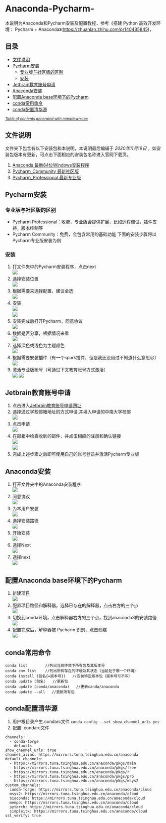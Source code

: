 # Anaconda-Pycharm-
本说明为Anaconda和Pycharm安装及配置教程，参考《搭建 Python 高效开发环境： Pycharm + Anaconda》(https://zhuanlan.zhihu.com/p/140485845)，
## 目录
- [文件说明](#文件说明)
- [Pycharm安装](#pycharm--)
  * [专业版与社区版的区别](#----------)
  * [安装](#--)
- [Jetbrain教育账号申请](#jetbrain------)
- [Anaconda安装](#anaconda--)
- [配置Anaconda base环境下的Pycharm](#--anaconda-base----pycharm)
- [conda常用命令](#conda----)
- [conda配置清华源](#conda-----)

<small><i><a href='http://ecotrust-canada.github.io/markdown-toc/'>Table of contents generated with markdown-toc</a></i></small>


## 文件说明
文件夹下包含有以下安装包和本说明，本说明最后编辑于 _2020年11月19日_ ，如安装包版本有更新，可点击下面相应的安装包名称进入官网下载页。
1. [Anaconda 最新64位Windows安装程序](https://www.anaconda.com/products/individual)
1. [Pycharm_Community 最新社区版](https://www.jetbrains.com/pycharm/download/#section=windows)
1. [Pycharm_Professional 最新专业版](https://www.jetbrains.com/pycharm/download/#section=windows)

## Pycharm安装
### 专业版与社区版的区别
- Pycharm Professional：收费，专业版会提供扩展，比如远程调试，插件支持，版本控制等
- Pycharm Community：免费，会包含常用的基础功能
下面的安装步骤将以Pycharm专业版安装为例
### 安装
1. 打文件夹中的Pycharm安装程序，点击next <br>
![](https://github.com/LumosLovegood/Anaconda-Pycharm-/blob/main/attachments/1.png)
1. 选择安装位置 <br>
![](https://github.com/LumosLovegood/Anaconda-Pycharm-/blob/main/attachments/2.png)
1. 根据需要来选择配置，建议全选<br>
![](https://github.com/LumosLovegood/Anaconda-Pycharm-/blob/main/attachments/3.png)
1. 安装<br>
![](https://github.com/LumosLovegood/Anaconda-Pycharm-/blob/main/attachments/4.png)<br>
![](https://github.com/LumosLovegood/Anaconda-Pycharm-/blob/main/attachments/5.png)
1. 安装完成后打开Pycharm，同意协议<br>
![](https://github.com/LumosLovegood/Anaconda-Pycharm-/blob/main/attachments/6.png)
1. 数据是否分享，根据情况来看<br>
![](https://github.com/LumosLovegood/Anaconda-Pycharm-/blob/main/attachments/7.png)
1. 选择深色或浅色为主题颜色<br>
![](https://github.com/LumosLovegood/Anaconda-Pycharm-/blob/main/attachments/8.png)
1. 根据需要安装插件（有一个spark插件，但是我还没用过不知道什么意思:cry:）<br>
![](https://github.com/LumosLovegood/Anaconda-Pycharm-/blob/main/attachments/9.png)
1. 激活专业版账号（可通过下文教育账号方式激活）<br>
![](https://github.com/LumosLovegood/Anaconda-Pycharm-/blob/main/attachments/10.png)
![](https://github.com/LumosLovegood/Anaconda-Pycharm-/blob/main/attachments/11.png)

## Jetbrain教育账号申请
1. 点击进入[Jetbrain教育账号申请网址](https://www.jetbrains.com/shop/eform/students?_ga=2.39145643.967103931.1605955561-1201956854.1605955561)
1. 选择通过学校邮箱地址的方式申请,并填入申请的中南大学校邮<br>
![](https://github.com/LumosLovegood/Anaconda-Pycharm-/blob/main/attachments/邮箱1.png)
1. 点击申请<br>
![](https://github.com/LumosLovegood/Anaconda-Pycharm-/blob/main/attachments/邮箱2.png)
1. 在邮箱中检查收到的邮件，并点击相应的注册和确认链接<br>
![](https://github.com/LumosLovegood/Anaconda-Pycharm-/blob/main/attachments/邮箱3.png)<br>
![](https://github.com/LumosLovegood/Anaconda-Pycharm-/blob/main/attachments/邮箱4.png)
1. 完成上述步骤之后即可使用自己的账号登录并激活Pycharm专业版


## Anaconda安装
1. 打开文件夹中的Anaconda安装程序 <br>
![](https://github.com/LumosLovegood/Anaconda-Pycharm-/blob/main/attachments/12.png)
1. 同意协议 <br>
![](https://github.com/LumosLovegood/Anaconda-Pycharm-/blob/main/attachments/13.png)
1. 为本用户安装 <br>
![](https://github.com/LumosLovegood/Anaconda-Pycharm-/blob/main/attachments/14.png)
1. 选择安装路径 <br>
![](https://github.com/LumosLovegood/Anaconda-Pycharm-/blob/main/attachments/16.png)
1. 开始安装 <br>
![](https://github.com/LumosLovegood/Anaconda-Pycharm-/blob/main/attachments/17.png)
1. 选择Next <br>
![](https://github.com/LumosLovegood/Anaconda-Pycharm-/blob/main/attachments/18.png)
1. 选择next <br>
![](https://github.com/LumosLovegood/Anaconda-Pycharm-/blob/main/attachments/19.png)

## 配置Anaconda base环境下的Pycharm
1. 新建项目<br>
![](https://github.com/LumosLovegood/Anaconda-Pycharm-/blob/main/attachments/20.png)
1. 配置项目路径和解释器，选择已存在的解释器，点击右方的三个点<br>
![](https://github.com/LumosLovegood/Anaconda-Pycharm-/blob/main/attachments/21.png)
1. 切换到conda环境，点击解释器右方的三个点，找到anaconda3的安装路径<br>
![](https://github.com/LumosLovegood/Anaconda-Pycharm-/blob/main/attachments/22.png)
1. 配置完成后，解释器被 Pycharm 识别，点击创建<br>
![](https://github.com/LumosLovegood/Anaconda-Pycharm-/blob/main/attachments/23.png)

## conda常用命令
```
conda list        //列出当前环境下所有包及其版本号
conda env list    //列出所有存在的环境及其状态（当前处于哪一个环境）
conda install (包名{=版本号})   //安装特定版本包（版本号可不写）
conda update (包名)   //更新包
conda update (conda/anaconda)   //更新canda/anaconda
conda update --all   //更新所有包
```

## conda配置清华源
1. 用户根目录产生.condarc文件
`conda config --set show_channel_urls yes`
1. 配置 .condarc文件
```
channels:
  - conda-forge
  - defaults
show_channel_urls: true
channel_alias: https://mirrors.tuna.tsinghua.edu.cn/anaconda
default_channels:
  - https://mirrors.tuna.tsinghua.edu.cn/anaconda/pkgs/main
  - https://mirrors.tuna.tsinghua.edu.cn/anaconda/pkgs/free
  - https://mirrors.tuna.tsinghua.edu.cn/anaconda/pkgs/r
  - https://mirrors.tuna.tsinghua.edu.cn/anaconda/pkgs/pro
  - https://mirrors.tuna.tsinghua.edu.cn/anaconda/pkgs/msys2
custom_channels:
  conda-forge: https://mirrors.tuna.tsinghua.edu.cn/anaconda/cloud
  msys2: https://mirrors.tuna.tsinghua.edu.cn/anaconda/cloud
  bioconda: https://mirrors.tuna.tsinghua.edu.cn/anaconda/cloud
  menpo: https://mirrors.tuna.tsinghua.edu.cn/anaconda/cloud
  pytorch: https://mirrors.tuna.tsinghua.edu.cn/anaconda/cloud
  simpleitk: https://mirrors.tuna.tsinghua.edu.cn/anaconda/cloud
ssl_verify: true
```
